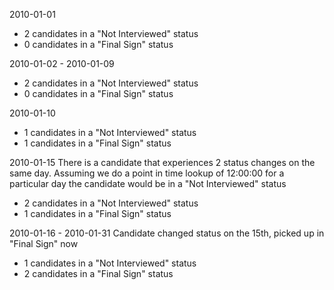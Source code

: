 2010-01-01
* 2 candidates in a "Not Interviewed" status
* 0 candidates in a "Final Sign" status

2010-01-02 - 2010-01-09
* 2 candidates in a "Not Interviewed" status
* 0 candidates in a "Final Sign" status

2010-01-10
* 1 candidates in a "Not Interviewed" status
* 1 candidates in a "Final Sign" status

2010-01-15
There is a candidate that experiences 2 status changes on the same day.
Assuming we do a point in time lookup of 12:00:00 for a particular day the candidate would be in a "Not Interviewed" status
* 2 candidates in a "Not Interviewed" status
* 1 candidates in a "Final Sign" status

2010-01-16 - 2010-01-31
Candidate changed status on the 15th, picked up in "Final Sign" now
* 1 candidates in a "Not Interviewed" status
* 2 candidates in a "Final Sign" status